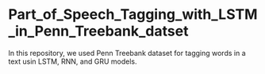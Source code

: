 # Part_of_Speech_Tagging_with_LSTM_in_Penn_Treebank_datset
In this repository, we used Penn Treebank dataset for tagging words in a text usin LSTM, RNN, and GRU models.
